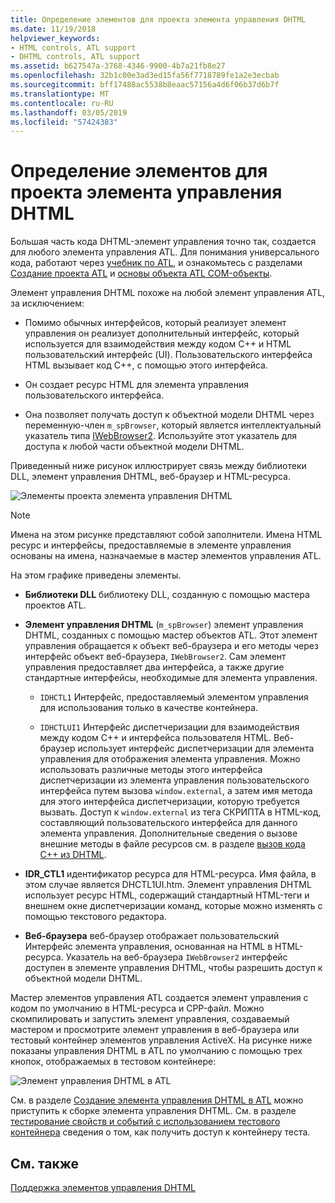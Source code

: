 ```yaml
---
title: Определение элементов для проекта элемента управления DHTML
ms.date: 11/19/2018
helpviewer_keywords:
- HTML controls, ATL support
- DHTML controls, ATL support
ms.assetid: b627547a-3768-4346-9900-4b7a21fb8e27
ms.openlocfilehash: 32b1c00e3ad3ed15fa56f7718789fe1a2e3ecbab
ms.sourcegitcommit: bff17488ac5538b8eaac57156a4d6f06b37d6b7f
ms.translationtype: MT
ms.contentlocale: ru-RU
ms.lasthandoff: 03/05/2019
ms.locfileid: "57424383"
---
```

# <a name="identifying-the-elements-of-the-dhtml-control-project"></a>Определение элементов для проекта элемента управления DHTML

Большая часть кода DHTML-элемент управления точно так, создается для любого элемента управления ATL. Для понимания универсального кода, работают через [учебник по ATL](../atl/active-template-library-atl-tutorial.md), и ознакомьтесь с разделами [Создание проекта ATL](../atl/reference/creating-an-atl-project.md) и [основы объекта ATL COM-объекты](../atl/fundamentals-of-atl-com-objects.md).

Элемент управления DHTML похоже на любой элемент управления ATL, за исключением:

- Помимо обычных интерфейсов, который реализует элемент управления он реализует дополнительный интерфейс, который используется для взаимодействия между кодом C++ и HTML пользовательский интерфейс (UI). Пользовательского интерфейса HTML вызывает код C++, с помощью этого интерфейса.

- Он создает ресурс HTML для элемента управления пользовательского интерфейса.

- Она позволяет получать доступ к объектной модели DHTML через переменную-член `m_spBrowser`, который является интеллектуальный указатель типа [IWebBrowser2](/previous-versions/windows/internet-explorer/ie-developer/platform-apis/aa752127\(v=vs.85\)). Используйте этот указатель для доступа к любой части объектной модели DHTML.

Приведенный ниже рисунок иллюстрирует связь между библиотеки DLL, элемент управления DHTML, веб-браузер и HTML-ресурса.

![Элементы проекта элемента управления DHTML](../atl/media/vc52en1.gif "элементы проекта элемента управления DHTML")

> [!NOTE]
>  Имена на этом рисунке представляют собой заполнители. Имена HTML ресурс и интерфейсы, предоставляемые в элементе управления основаны на имена, назначаемые в мастер элементов управления ATL.

На этом графике приведены элементы.

- **Библиотеки DLL** библиотеку DLL, созданную с помощью мастера проектов ATL.

- **Элемент управления DHTML** (`m_spBrowser`) элемент управления DHTML, созданных с помощью мастер объектов ATL. Этот элемент управления обращается к объект веб-браузера и его методы через интерфейс объект веб-браузера, `IWebBrowser2`. Сам элемент управления предоставляет два интерфейса, а также другие стандартные интерфейсы, необходимые для элемента управления.

   - `IDHCTL1` Интерфейс, предоставляемый элементом управления для использования только в качестве контейнера.

   - `IDHCTLUI1` Интерфейс диспетчеризации для взаимодействия между кодом C++ и интерфейса пользователя HTML. Веб-браузер использует интерфейс диспетчеризации для элемента управления для отображения элемента управления. Можно использовать различные методы этого интерфейса диспетчеризации из элемента управления пользовательского интерфейса путем вызова `window.external`, а затем имя метода для этого интерфейса диспетчеризации, которую требуется вызвать. Доступ к `window.external` из тега СКРИПТА в HTML-код, составляющий пользовательского интерфейса для данного элемента управления. Дополнительные сведения о вызове внешние методы в файле ресурсов см. в разделе [вызов кода C++ из DHTML](../atl/calling-cpp-code-from-dhtml.md).

- **IDR_CTL1** идентификатор ресурса для HTML-ресурса. Имя файла, в этом случае является DHCTL1UI.htm. Элемент управления DHTML использует ресурс HTML, содержащий стандартный HTML-теги и внешнем окне диспетчеризации команд, которые можно изменять с помощью текстового редактора.

- **Веб-браузера** веб-браузер отображает пользовательский Интерфейс элемента управления, основанная на HTML в HTML-ресурса. Указатель на веб-браузера `IWebBrowser2` интерфейс доступен в элементе управления DHTML, чтобы разрешить доступ к объектной модели DHTML.

Мастер элементов управления ATL создается элемент управления с кодом по умолчанию в HTML-ресурса и CPP-файл. Можно скомпилировать и запустить элемент управления, создаваемый мастером и просмотрите элемент управления в веб-браузера или тестовый контейнер элементов управления ActiveX. На рисунке ниже показаны управления DHTML в ATL по умолчанию с помощью трех кнопок, отображаемых в тестовом контейнере:

![Элемент управления DHTML в ATL](../atl/media/vc52en2.gif "управления DHTML в ATL")

См. в разделе [Создание элемента управления DHTML в ATL](../atl/creating-an-atl-dhtml-control.md) можно приступить к сборке элемента управления DHTML. См. в разделе [тестирование свойств и событий с использованием тестового контейнера](../mfc/testing-properties-and-events-with-test-container.md) сведения о том, как получить доступ к контейнеру теста.

## <a name="see-also"></a>См. также

[Поддержка элементов управления DHTML](../atl/atl-support-for-dhtml-controls.md)
